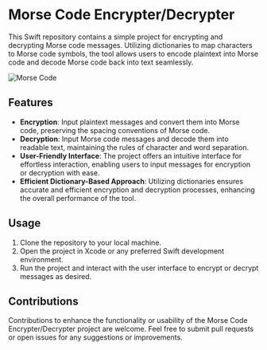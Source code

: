 # Morse Code Encrypter/Decrypter

This Swift repository contains a simple project for encrypting and decrypting Morse code messages. Utilizing dictionaries to map characters to Morse code symbols, the tool allows users to encode plaintext into Morse code and decode Morse code back into text seamlessly.

![Morse Code](morse_code_image.png)
## Features

- **Encryption**: Input plaintext messages and convert them into Morse code, preserving the spacing conventions of Morse code.
- **Decryption**: Input Morse code messages and decode them into readable text, maintaining the rules of character and word separation.
- **User-Friendly Interface**: The project offers an intuitive interface for effortless interaction, enabling users to input messages for encryption or decryption with ease.
- **Efficient Dictionary-Based Approach**: Utilizing dictionaries ensures accurate and efficient encryption and decryption processes, enhancing the overall performance of the tool.

## Usage

1. Clone the repository to your local machine.
2. Open the project in Xcode or any preferred Swift development environment.
3. Run the project and interact with the user interface to encrypt or decrypt messages as desired.

## Contributions

Contributions to enhance the functionality or usability of the Morse Code Encrypter/Decrypter project are welcome. Feel free to submit pull requests or open issues for any suggestions or improvements.




